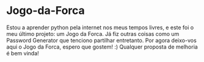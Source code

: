 # Jogo-da-Forca
Estou a aprender python pela internet nos meus tempos livres, e este foi o meu último projeto: um Jogo da Forca. Já fiz outras coisas 
como um Password Generator que tenciono partilhar entretanto. Por agora deixo-vos aqui o Jogo da Forca, espero que gostem! :) Qualquer 
proposta de melhoria é bem vinda!
